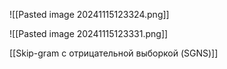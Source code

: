 ![[Pasted image 20241115123324.png]]

![[Pasted image 20241115123331.png]]

[[Skip-gram с отрицательной выборкой (SGNS)]]
